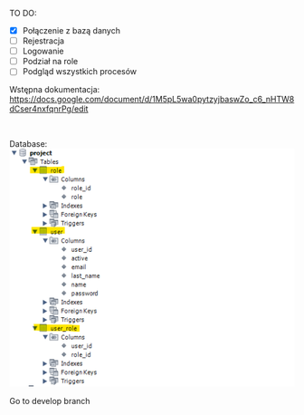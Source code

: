 TO DO:
- [x] Połączenie z bazą danych
- [ ] Rejestracja
- [ ] Logowanie
- [ ] Podział na role
- [ ] Podgląd wszystkich procesów

Wstępna dokumentacja:
https://docs.google.com/document/d/1M5pL5wa0pytzyjbaswZo_c6_nHTW8dCser4nxfqnrPg/edit

<br>

Database:
<br>
![alt text](https://github.com/JacekFlak/project/blob/develop/src/main/resources/static/images/db.png)

Go to develop branch
 
